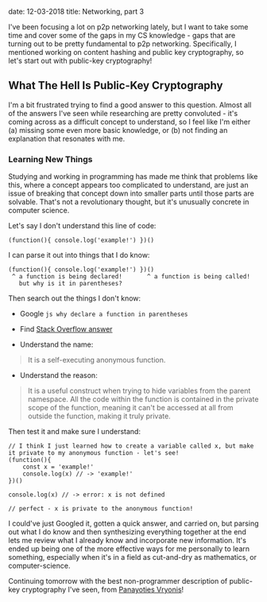 date: 12-03-2018
title: Networking, part 3

I've been focusing a lot on p2p networking lately, but I want to take some time and cover some of the gaps in my CS knowledge - gaps that are turning out to be pretty fundamental to p2p networking. Specifically, I mentioned working on content hashing and public key cryptography, so let's start out with public-key cryptography!

## What The Hell Is Public-Key Cryptography
I'm a bit frustrated trying to find a good answer to this question. Almost all of the answers I've seen while researching are pretty convoluted - it's coming across as a difficult concept to understand, so I feel like I'm either (a) missing some even more basic knowledge, or (b) not finding an explanation that resonates with me.

### Learning New Things
Studying and working in programming has made me think that problems like this, where a concept appears too complicated to understand, are just an issue of breaking that concept down into smaller parts until those parts are solvable. That's not a revolutionary thought, but it's unusually concrete in computer science.

Let's say I don't understand this line of code:

`(function(){ console.log('example!') })()`

I can parse it out into things that I do know:

```
(function(){ console.log('example!') })()
 ^ a function is being declared!       ^ a function is being called!
   but why is it in parentheses?
```

Then search out the things I don't know:

* Google `js why declare a function in parentheses`

* Find [Stack Overflow answer](https://stackoverflow.com/questions/440739/what-do-parentheses-surrounding-an-object-function-class-declaration-mean)

* Understand the name:
> It is a self-executing anonymous function.

* Understand the reason:
> It is a useful construct when trying to hide variables from the parent namespace. All the code within the function is contained in the private scope of the function, meaning it can't be accessed at all from outside the function, making it truly private.

Then test it and make sure I understand:

```
// I think I just learned how to create a variable called x, but make it private to my anonymous function - let's see!
(function(){
    const x = 'example!'
    console.log(x) // -> 'example!'
})()

console.log(x) // -> error: x is not defined

// perfect - x is private to the anonymous function!
```

I could've just Googled it, gotten a quick answer, and carried on, but parsing out what I do know and then synthesizing everything together at the end lets me review what I already know and incorporate new information. It's ended up being one of the more effective ways for me personally to learn something, especially when it's in a field as cut-and-dry as mathematics, or computer-science.

Continuing tomorrow with the best non-programmer description of public-key cryptography I've seen, from [Panayoties Vryonis](https://blog.vrypan.net/2013/08/28/public-key-cryptography-for-non-geeks/)!
